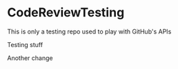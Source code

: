 # CodeReviewTesting

This is only a testing repo used to play with GitHub's APIs

Testing stuff

Another change
